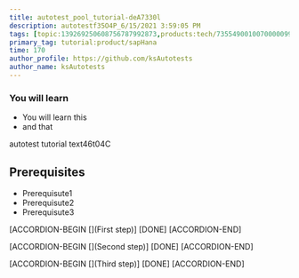 ```yaml
---
title: autotest_pool_tutorial-deA7330l
description: autotestf35O4P_6/15/2021 3:59:05 PM
tags: [topic:139269250608756787992873,products:tech/73554900100700000996,tutorial:experience/advanced]
primary_tag: tutorial:product/sapHana
time: 170
author_profile: https://github.com/ksAutotests
author_name: ksAutotests
---
```

### You will learn
- You will learn this
- and that

autotest tutorial text46t04C

## Prerequisites
- Prerequisute1
- Prerequisute2
- Prerequisute3

[ACCORDION-BEGIN [](First step)]
[DONE]
[ACCORDION-END]

[ACCORDION-BEGIN [](Second step)]
[DONE]
[ACCORDION-END]

[ACCORDION-BEGIN [](Third step)]
[DONE]
[ACCORDION-END]

